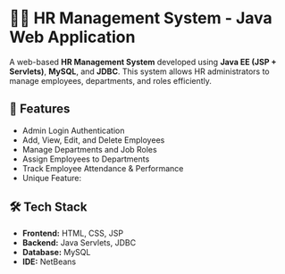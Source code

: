 # 🧑‍💼 HR Management System - Java Web Application

A web-based **HR Management System** developed using **Java EE (JSP + Servlets)**, **MySQL**, and **JDBC**. This system allows HR administrators to manage employees, departments, and roles efficiently.

## 🚀 Features

- Admin Login Authentication  
- Add, View, Edit, and Delete Employees  
- Manage Departments and Job Roles  
- Assign Employees to Departments  
- Track Employee Attendance & Performance  
- Unique Feature:

## 🛠️ Tech Stack

- **Frontend:** HTML, CSS, JSP  
- **Backend:** Java Servlets, JDBC  
- **Database:** MySQL  
- **IDE:** NetBeans